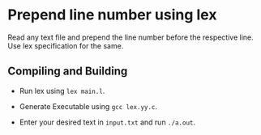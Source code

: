 # Prepend line number using lex

Read any text file and prepend the line number before the respective line. Use lex specification for the same.

## Compiling and Building

- Run lex using `lex main.l`.

- Generate Executable using `gcc lex.yy.c`.

- Enter your desired text in `input.txt` and run `./a.out`.
